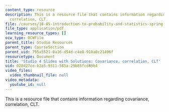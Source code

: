 ```yaml
---
content_type: resource
description: This is a resource file that contains information regarding covariance,
  correlation, CLT.
file: /courses/18-05-introduction-to-probability-and-statistics-spring-2014/028d27ceb2a59311585a29b85fcd89b4_MIT18_05S14_studio4slides.pdf
file_type: application/pdf
learning_resource_types: []
ocw_type: OCWFile
parent_title: Studio Resources
parent_type: CourseSection
parent_uid: 795a5521-0a16-d54d-c4e8-910a0c21496f
resourcetype: Document
title: 'Studio 4 Slides with Solutions: Covariance, correlation, CLT'
uid: 028d27ce-b2a5-9311-585a-29b85fcd89b4
video_files:
  video_thumbnail_file: null
video_metadata:
  youtube_id: null
---
```

This is a resource file that contains information regarding covariance, correlation, CLT.

